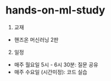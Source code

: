 # hands-on-ml-study

1. 교재

- 핸즈온 머신러닝 2판

2. 일정

- 매주 월요일 5시 - 6시 30분: 질문 공유
- 매주 수요일 (시간미정): 코드 실습
